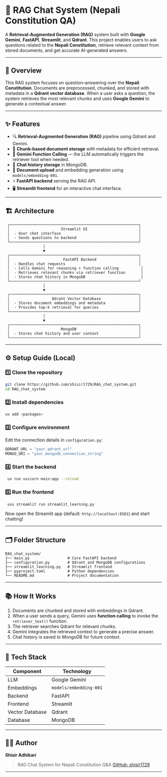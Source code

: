 # 🧠 RAG Chat System (Nepali Constitution QA)

A **Retrieval-Augmented Generation (RAG)** system built with **Google Gemini**, **FastAPI**, **Streamlit**, and **Qdrant**.
This project enables users to ask questions related to the **Nepali Constitution**, retrieve relevant context from stored documents, and get accurate AI-generated answers.

---

## 📖 Overview

This RAG system focuses on question–answering over the **Nepali Constitution**.
Documents are preprocessed, chunked, and stored with metadata in a **Qdrant vector database**.
When a user asks a question, the system retrieves the most relevant chunks and uses **Google Gemini** to generate a contextual answer.

---

## ✨ Features

* 🔍 **Retrieval-Augmented Generation (RAG)** pipeline using Qdrant and Gemini.
* 🧩 **Chunk-based document storage** with metadata for efficient retrieval.
* 🤖 **Gemini Function Calling** — the LLM automatically triggers the retriever tool when needed.
* 💾 **Chat history storage** in MongoDB.
* 📂 **Document upload** and embedding generation using `models/embedding-001`.
* ⚡ **FastAPI backend** serving the RAG API.
* 🖥️ **Streamlit frontend** for an interactive chat interface.

---

## 🏗️ Architecture

```
 ┌──────────────────────────────────────────────────────────┐
 │                       Streamlit UI                       │
 │  - User chat interface                                   │
 │  - Sends questions to backend                            │
 └──────────────────────────────────────────────────────────┘
                 │
                 ▼
 ┌──────────────────────────────────────────────────────────┐
 │                        FastAPI Backend                   │
 │  - Handles chat requests                                 │
 │  - Calls Gemini for reasoning + function calling          │
 │  - Retrieves relevant chunks via retriever function       │
 │  - Stores chat history in MongoDB                         │
 └──────────────────────────────────────────────────────────┘
                 │
                 ▼
 ┌──────────────────────────────────────────────────────────┐
 │                   Qdrant Vector Database                 │
 │  - Stores document embeddings and metadata               │
 │  - Provides top-k retrieval for queries                  │
 └──────────────────────────────────────────────────────────┘
                 │
                 ▼
 ┌──────────────────────────────────────────────────────────┐
 │                       MongoDB                            │
 │  - Stores chat history and user context                  │
 └──────────────────────────────────────────────────────────┘
```

---

## ⚙️ Setup Guide (Local)

### 1️⃣ Clone the repository

```bash
git clone https://github.com/shisir1729/RAG_chat_system.git
cd RAG_chat_system
```

### 2️⃣ Install dependencies

```bash
uv add <packages>
```

### 3️⃣ Configure environment

Edit the connection details in `configuration.py`:

```python
QDRANT_URL = "your_qdrant_url"
MONGO_URI = "your_mongodb_connection_string"
```

### 4️⃣ Start the backend

```bash
 uv run uvicorn main:app --reload
```

### 5️⃣ Run the frontend

```bash
 uvx streamlit run streamlit_learning.py
```

Now open the Streamlit app (default: `http://localhost:8501`) and start chatting!

---

## 🗂️ Folder Structure

```
RAG_chat_system/
├── main.py                 # Core FastAPI backend
├── configuration.py        # Qdrant and MongoDB configurations
├── streamlit_learning.py   # Streamlit frontend
├── pyproject.toml          # Python dependencies
└── README.md               # Project documentation
```

---

## 📚 How It Works

1. Documents are chunked and stored with embeddings in Qdrant.
2. When a user sends a query, Gemini uses **function calling** to invoke the `retriever_text()` function.
3. The retriever searches Qdrant for relevant chunks.
4. Gemini integrates the retrieved context to generate a precise answer.
5. Chat history is saved to MongoDB for future context.

---

## 🧩 Tech Stack

| Component       | Technology             |
| --------------- | ---------------------- |
| LLM             | Google Gemini          |
| Embeddings      | `models/embedding-001` |
| Backend         | FastAPI                |
| Frontend        | Streamlit              |
| Vector Database | Qdrant                 |
| Database        | MongoDB                |




---

## 👨‍💻 Author

**Shisir Adhikari**

> RAG Chat System for Nepali Constitution Q&A
> [GitHub: shisir1729](https://github.com/shisir1729)

---
